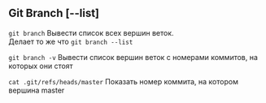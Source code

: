 ## Git Branch \[\-\-list\]
`git branch` Вывести список всех вершин веток.  
Делает то же что `git branch --list`  

`git branch -v` Вывести список вершин веток с номерами коммитов, на которых они стоят  

`cat .git/refs/heads/master` Показать номер коммита, на котором вершина master  
